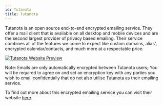 ```yaml
---
id: Tutanota
title: Tutanota
---
```


Tutanota is an open source end-to-end encrypted emailing service. They offer a mail client that is available on all desktop and mobile devices and are the second largest provider of privacy based emailing. Their service combines all of the features we come to expect like custom domains, alias', encrypted calendar/contacts, and much more at a respectable price.

[<img alt="Tutanota Website Preview" src="/img/Tutanota.png" />](https://tutanota.com/)

Note: Emails are only automatically encrypted between Tutanota users; You will be required to agree on and set an encryption key with any parties you wish to email confidentially that do not also utilise Tutanota as their emailing service.

To find out more about this encrypted emailing service you can visit their website [here](https://tutanota.com/).
